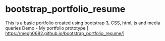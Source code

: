 # bootstrap_portfolio_resume
This is a basic portfolio created using bootstrap 3, CSS, html, js and media queries
Demo - My portfolio prototype [ https://megh0682.github.io/bootstrap_portfolio_resume/]
